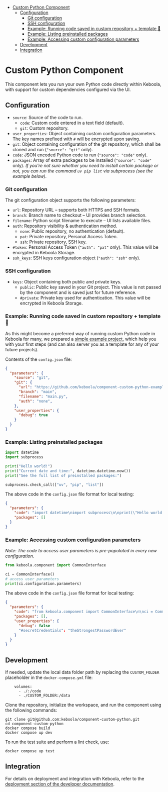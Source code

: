 - [Custom Python Component](#custom-python-component)
  - [Configuration](#configuration)
    - [Git configuration](#git-configuration)
    - [SSH configuration](#ssh-configuration)
    - [Example: Running code saved in custom repository + template 🧩](#example-running-code-saved-in-custom-repository--template-)
    - [Example: Listing preinstalled packages](#example-listing-preinstalled-packages)
    - [Example: Accessing custom configuration parameters](#example-accessing-custom-configuration-parameters)
  - [Development](#development)
  - [Integration](#integration)


# Custom Python Component

This component lets you run your own Python code directly within Keboola, with support for custom dependencies configured via the UI.


## Configuration

- `source`: Source of the code to run.
  - `code`: Custom code entered in a text field (default).
  - `git`: Custom repository.
- `user_properties`: Object containing custom configuration parameters. The key names prefixed with `#` will be encrypted upon saving.
- `git`: Object containing configuration of the git repository, which shall be cloned and run (`"source": "git"` only).
- `code`: JSON encoded Python code to run (`"source": "code"` only).
- `packages`: Array of extra packages to be installed (`"source": "code"` only). *If you're not sure whether you need to install certain package or not, you can run the command `uv pip list` via subprocess (see the example below).*


### Git configuration

The git configuration object supports the following parameters:

- `url`: Repository URL – supports both HTTPS and SSH formats.
- `branch`: Branch name to checkout – UI provides branch selection.
- `filename`: Python script filename to execute – UI lists available files.
- `auth`: Repository visibility & authentication method.
  - `none`: Public repository, no authentication (default).
  - `pat`: Private repository, Personal Access Token.
  - `ssh`: Private repository, SSH key.
- `#token`: Personal Access Token (`"auth": "pat"` only). This value will be encrypted in Keboola Storage.
- `ssh_keys`: SSH keys configuration object (`"auth": "ssh"` only).


### SSH configuration

- `keys`: Object containing both public and private keys.
  - `public`: Public key saved in your Git project. This value is not passed by the component and is saved just for future reference.
  - `#private`: Private key used for authentication. This value will be encrypted in Keboola Storage.


### Example: Running code saved in custom repository + template 🧩

As this might become a preferred way of running custom Python code in Keboola for many, we prepared a [simple example project](https://github.com/keboola/component-custom-python-example-repo-1), which help you with your first steps (and can also server you as a template for any of your future projects).


Contents of the `config.json` file:

```json
{
  "parameters": {
    "source": "git",
    "git": {
      "url": "https://github.com/keboola/component-custom-python-example-repo-1.git",
      "branch": "main",
      "filename": "main.py",
      "auth": "none",
    },
    "user_properties": {
      "debug": true
    }
  }
}
```



### Example: Listing preinstalled packages

```py
import datetime
import subprocess

print("Hello world!")
print("Current date and time:", datetime.datetime.now())
print("See the full list of preinstalled packages:")

subprocess.check_call(["uv", "pip", "list"])
```

The above code in the `config.json` file format for local testing:

```json
{
  "parameters": {
    "code": "import datetime\nimport subprocess\n\nprint(\"Hello world!\")\nprint(\"Current date and time:\", datetime.datetime.now())\nprint(\"See the full list of preinstalled packages:\")\n\nsubprocess.check_call([\"uv\", \"pip\", \"list\"])\n",
    "packages": []
  }
}
```


### Example: Accessing custom configuration parameters

*Note: The code to access user parameters is pre-populated in every new configuration.*

```py
from keboola.component import CommonInterface

ci = CommonInterface()
# access user parameters
print(ci.configuration.parameters)
```

The above code in the `config.json` file format for local testing:

```json
{
  "parameters": {
    "code": "from keboola.component import CommonInterface\n\nci = CommonInterface()\n# access user parameters\nprint(ci.configuration.parameters)",
    "packages": [],
    "user_properties": {
      "debug": false
      "#secretCredentials": "theStrongestPasswordEver"
    }
  }
}
```


## Development

If needed, update the local data folder path by replacing the `CUSTOM_FOLDER` placeholder in the `docker-compose.yml` file:

```
    volumes:
      - ./:/code
      - ./CUSTOM_FOLDER:/data
```

Clone the repository, initialize the workspace, and run the component using the following commands:

```
git clone git@github.com:keboola/component-custom-python.git
cd component-custom-python
docker compose build
docker compose up dev
```

To run the test suite and perform a lint check, use:

```
docker compose up test
```


## Integration

For details on deployment and integration with Keboola, refer to the
[deployment section of the developer
documentation](https://developers.keboola.com/extend/component/deployment/).
